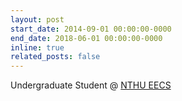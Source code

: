 ```yaml
---
layout: post
start_date: 2014-09-01 00:00:00-0000
end_date: 2018-06-01 00:00:00-0000
inline: true
related_posts: false
---
```


Undergraduate Student @ [NTHU EECS](https://nthu-en.site.nthu.edu.tw)
